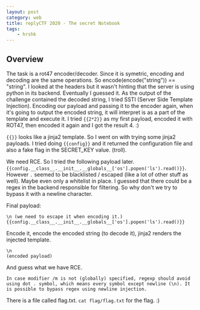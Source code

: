 ```yaml
---
layout: post
category: web
title: replyCTF 2020 - The secret Notebook
tags:
	- hrshk
---
```


## Overview
The task is a rot47 encoder/decoder. Since it is symetric, encoding and decoding are the same operations. So encode(encode("string")) == "string".
I looked at the headers but it wasn't hinting that the server is using python in its backend. Eventually I guessed it.
As the output of the challenge contained the decoded string, I tried SSTI (Server Side Template Injection). Encoding our payload and passing it to the encoder again, when it's going to output the encoded string, it will interpret is as a part of the template and execute it. I tried `{{2*2}}` as my first payload, encoded it with ROT47, then encoded it again and I got the result 4. :)

`{{}}` looks like a jinja2 template. So I went on with trying some jinja2 payloads. I tried doing `{{config}}` and it returned the configuration file and also a fake flag in the SECRET_KEY value. (troll).

We need RCE. So I tried the following payload later.
`{{config.__class__.__init__.__globals__['os'].popen('ls').read()}}`.
However `.` seemed to be blacklisted / escaped (like a lot of other stuff as well). Maybe even only a whitelist in place.
I guessed that there could be a regex in the backend responsible for filtering. So why don't we try to bypass it with a newline character.

Final payload:
```
\n (we need to escape it when encoding it.)
{{config.__class__.__init__.__globals__['os'].popen('ls').read()}}
```
Encode it, encode the encoded string (to decode it), jinja2 renders the injected template.
```
\n
(encoded payload)
```
And guess what we have RCE.
```
In case modifier /m is not (globally) specified, regexp should avoid using dot . symbol, which means every symbol except newline (\n). It is possible to bypass regex using newline injection.
```
There is a file called flag.txt. `cat flag/flag.txt` for the flag. :)
